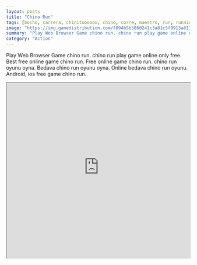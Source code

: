```yaml
---
layout: posts
title: "Chino Run"
tags: [bocho, carrera, chinitoooooo, chino, corre, maestro, run, running, saltar, free, online, games, oyna, game, free, games, play, play, games]
image: "https://img.gamedistribution.com/f894b5b5860241c3a81c5f9913a8130f.jpg"
summary: "Play Web Browser Game chino run. chino run play game online only free. Best free online game chino run. Free online game chino run. chino run oyunu oyna. Bedava chino run oyunu oyna. Online bedava chino run oyunu. Android, ios free game chino run."
category: "Action"
---
```


Play Web Browser Game chino run. chino run play game online only free. Best free online game chino run. Free online game chino run. chino run oyunu oyna. Bedava chino run oyunu oyna. Online bedava chino run oyunu. Android, ios free game chino run.

<iframe width="100%" height="480px;" src="https://html5.gamedistribution.com/f894b5b5860241c3a81c5f9913a8130f/"></iframe>